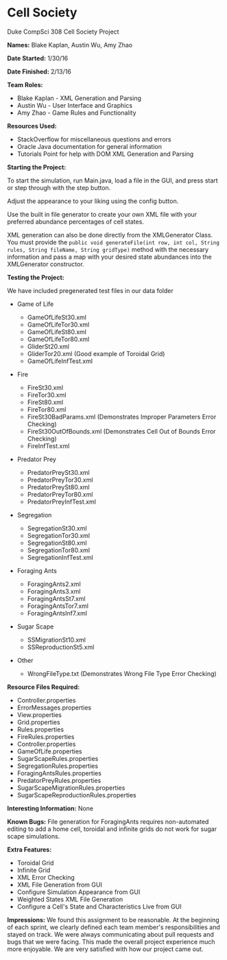 # Cell Society
Duke CompSci 308 Cell Society Project

**Names:** Blake Kaplan, Austin Wu, Amy Zhao

**Date Started:** 1/30/16

**Date Finished:** 2/13/16

**Team Roles:**

* Blake Kaplan - XML Generation and Parsing
* Austin Wu - User Interface and Graphics
* Amy Zhao - Game Rules and Functionality

**Resources Used:**

* StackOverflow for miscellaneous questions and errors
* Oracle Java documentation for general information
* Tutorials Point for help with DOM XML Generation and Parsing

**Starting the Project:**

To start the simulation, run Main.java, load a file in the GUI, and press start or step through with the step button.

Adjust the appearance to your liking using the config button.

Use the built in file generator to create your own XML file with your preferred abundance percentages of cell states.

XML generation can also be done directly from the XMLGenerator Class. You must provide the `public void generateFile(int row, int col, String rules, String fileName, String gridType)` method with the necessary information and pass a map with your desired state abundances into the XMLGenerator constructor.


**Testing the Project:**

We have included pregenerated test files in our data folder

* Game of Life
  * GameOfLifeSt30.xml
  * GameOfLifeTor30.xml
  * GameOfLifeSt80.xml
  * GameOfLifeTor80.xml
  * GliderSt20.xml
  * GliderTor20.xml (Good example of Toroidal Grid)
  * GameOfLifeInfTest.xml

* Fire
  * FireSt30.xml
  * FireTor30.xml
  * FireSt80.xml
  * FireTor80.xml
  * FireSt30BadParams.xml (Demonstrates Improper Parameters Error Checking)
  * FireSt30OutOfBounds.xml (Demonstrates Cell Out of Bounds Error Checking)
  * FireInfTest.xml

* Predator Prey
  * PredatorPreySt30.xml
  * PredatorPreyTor30.xml
  * PredatorPreySt80.xml
  * PredatorPreyTor80.xml
  * PredatorPreyInfTest.xml

* Segregation
  * SegregationSt30.xml
  * SegregationTor30.xml
  * SegregationSt80.xml
  * SegregationTor80.xml
  * SegregationInfTest.xml

* Foraging Ants
  * ForagingAnts2.xml
  * ForagingAnts3.xml
  * ForagingAntsSt7.xml
  * ForagingAntsTor7.xml
  * ForagingAntsInf7.xml

* Sugar Scape
  * SSMigrationSt10.xml
  * SSReproductionSt5.xml

* Other
  * WrongFileType.txt (Demonstrates Wrong File Type Error Checking)

**Resource Files Required:**
* Controller.properties
* ErrorMessages.properties
* View.properties
* Grid.properties
* Rules.properties
* FireRules.properties
* Controller.properties
* GameOfLife.properties
* SugarScapeRules.properties
* SegregationRules.properties
* ForagingAntsRules.properties
* PredatorPreyRules.properties
* SugarScapeMigrationRules.properties
* SugarScapeReproductionRules.properties

**Interesting Information:** None

**Known Bugs:** File generation for ForagingAnts requires non-automated editing to add a home cell, toroidal and infinite grids do not work for sugar scape simulations.

**Extra Features:**
* Toroidal Grid
* Infinite Grid
* XML Error Checking
* XML File Generation from GUI
* Configure Simulation Appearance from GUI
* Weighted States XML File Generation
* Configure a Cell's State and Characteristics Live from GUI

**Impressions:** We found this assignment to be reasonable. At the beginning of each sprint, we clearly defined each team member's responsibilities and stayed on track. We were always communicating about pull requests and bugs that we were facing. This made the overall project experience much more enjoyable. We are very satisfied with how our project came out.
